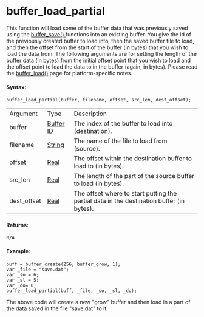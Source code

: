 # buffer_load_partial

This function will load some of the buffer data that was previously
saved using the [ buffer_save() ](buffer_save) functions into an
existing buffer. You give the id of the previously created buffer to
load into, then the saved buffer file to load, and then the offset from
the start of the buffer (in bytes) that you wish to load the data from.
The following arguments are for setting the length of the buffer data
(in bytes) from the initial offset point that you wish to load and the
offset point to load the data to in the buffer (again, in bytes). Please
read the [buffer_load()](buffer_load) page for platform-specific
notes.

#### Syntax:

``` gml
buffer_load_partial(buffer, filename, offset, src_len, dest_offset);
```

|             |                                                                                       |                                                                                          |
|-------------|---------------------------------------------------------------------------------------|------------------------------------------------------------------------------------------|
| Argument    | Type                                                                                  | Description                                                                              |
| buffer      |  [Buffer ID](../../../../GameMaker_Language/GML_Reference/Buffers/buffer_create)  | The index of the buffer to load into (destination).                                      |
| filename    |  [String](../../../../GameMaker_Language/GML_Overview/Data_Types)                 | The name of the file to load from (source).                                              |
| offset      |  [Real](../../../../GameMaker_Language/GML_Overview/Data_Types)                   | The offset within the destination buffer to load to (in bytes).                          |
| src_len     |  [Real](../../../../GameMaker_Language/GML_Overview/Data_Types)                   | The length of the part of the source buffer to load (in bytes).                          |
| dest_offset |  [Real](../../../../GameMaker_Language/GML_Overview/Data_Types)                   | The offset where to start putting the partial data in the destination buffer (in bytes). |

#### Returns:

``` gml
N/A
```

#### Example:

``` gml
buff = buffer_create(256, buffer_grow, 1);
var _file = "save.dat";
var _so = 6;
var _sl = 5;
var _do= 0;
buffer_load_partial(buff, _file, _so, _sl, _do);
```

The above code will create a new "grow" buffer and then load in a part
of the data saved in the file "save.dat" to it.
